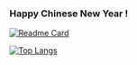 ### Happy Chinese New Year !

<!--
**Nicolas-Li/Nicolas-Li** is a ✨ _special_ ✨ repository because its `README.md` (this file) appears on your GitHub profile.

Here are some ideas to get you started:

- 🔭 I’m currently working on ...
- 🌱 I’m currently learning ...
- 👯 I’m looking to collaborate on ...
- 🤔 I’m looking for help with ...
- 💬 Ask me about ...
- 📫 How to reach me: ...
- 😄 Pronouns: ...
- ⚡ Fun fact: ...
-->

[![Readme Card](https://github-readme-stats.vercel.app/api?username=Nicolas-Li&count_private=true&hide=prs,contribs&show_icons=true&theme=tokyonight)](https://github.com/Nicolas-Li/github-readme-stats)

[![Top Langs](https://github-readme-stats.vercel.app/api/top-langs/?username=Nicolas-Li&count_private=true&langs_count=10&theme=tokyonight)](https://github.com/Nicolas-Li/github-readme-stats)
